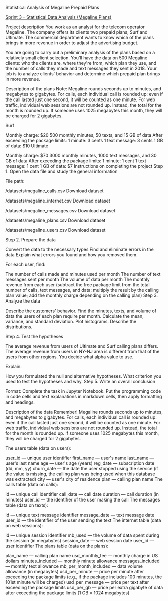 Statistical Analysis of Megaline Prepaid Plans 

[Sprint 3 – Statistical Data Analysis (Megaline Plans)](https://github.com/raulmejia000/Data_projects_TripleTen/blob/main/Statistical%20Analysis%20of%20Megaline%20Prepaid%20Plans%20Project/Sprint%203%20Statistical%20Data%20Analysis%20Project.ipynb)

Project description
You work as an analyst for the telecom operator Megaline. The company offers its clients two prepaid plans, Surf and Ultimate. The commercial department wants to know which of the plans brings in more revenue in order to adjust the advertising budget. 

You are going to carry out a preliminary analysis of the plans based on a relatively small client selection. You'll have the data on 500 Megaline clients: who the clients are, where they're from, which plan they use, and the number of calls they made and text messages they sent in 2018. Your job is to analyze clients' behavior and determine which prepaid plan brings in more revenue. 

Description of the plans
Note: Megaline rounds seconds up to minutes, and megabytes to gigabytes. For calls, each individual call is rounded up: even if the call lasted just one second, it will be counted as one minute. For web traffic, individual web sessions are not rounded up. Instead, the total for the month is rounded up. If someone uses 1025 megabytes this month, they will be charged for 2 gigabytes.

Surf

Monthly charge: $20
500 monthly minutes, 50 texts, and 15 GB of data
After exceeding the package limits:
1 minute: 3 cents
1 text message: 3 cents
1 GB of data: $10
Ultimate

Monthly charge: $70
3000 monthly minutes, 1000 text messages, and 30 GB of data
After exceeding the package limits:
1 minute: 1 cent
1 text message: 1 cent
1 GB of data: $7
Instructions on completing the project
Step 1. Open the data file and study the general information

File path: 

/datasets/megaline_calls.csv Download dataset

/datasets/megaline_internet.csv Download dataset

/datasets/megaline_messages.csv Download dataset

/datasets/megaline_plans.csv Download dataset

/datasets/megaline_users.csv Download dataset

Step 2. Prepare the data

Convert the data to the necessary types
Find and eliminate errors in the data
Explain what errors you found and how you removed them. 

For each user, find:

The number of calls made and minutes used per month
The number of text messages sent per month
The volume of data per month
The monthly revenue from each user (subtract the free package limit from the total number of calls, text messages, and data; multiply the result by the calling plan value; add the monthly charge depending on the calling plan)
Step 3. Analyze the data

Describe the customers' behavior. Find the minutes, texts, and volume of data the users of each plan require per month. Calculate the mean, variance, and standard deviation. Plot histograms. Describe the distributions. 

Step 4. Test the hypotheses

The average revenue from users of Ultimate and Surf calling plans differs.
The average revenue from users in NY-NJ area is different from that of the users from other regions.
You decide what alpha value to use.

Explain:

How you formulated the null and alternative hypotheses.
What criterion you used to test the hypotheses and why.
Step 5. Write an overall conclusion

Format: Complete the task in Jupyter Notebook. Put the programming code in code cells and text explanations in markdown cells, then apply formatting and headings.

Description of the data
Remember! Megaline rounds seconds up to minutes, and megabytes to gigabytes. For calls, each individual call is rounded up: even if the call lasted just one second, it will be counted as one minute. For web traffic, individual web sessions are not rounded up. Instead, the total for the month is rounded up. If someone uses 1025 megabytes this month, they will be charged for 2 gigabytes.

The users table (data on users):

user_id — unique user identifier
first_name — user's name
last_name — user's last name
age — user's age (years)
reg_date — subscription date (dd, mm, yy)
churn_date — the date the user stopped using the service (if the value is missing, the calling plan was being used when this database was extracted)
city — user's city of residence
plan — calling plan name
The calls table (data on calls):

id — unique call identifier
call_date — call date
duration — call duration (in minutes)
user_id — the identifier of the user making the call
The messages table (data on texts):

id — unique text message identifier
message_date — text message date
user_id — the identifier of the user sending the text
The internet table (data on web sessions):

id — unique session identifier
mb_used — the volume of data spent during the session (in megabytes)
session_date — web session date
user_id — user identifier
The plans table (data on the plans):

plan_name — calling plan name
usd_monthly_fee — monthly charge in US dollars
minutes_included — monthly minute allowance
messages_included — monthly text allowance
mb_per_month_included — data volume allowance (in megabytes)
usd_per_minute — price per minute after exceeding the package limits (e.g., if the package includes 100 minutes, the 101st minute will be charged)
usd_per_message — price per text after exceeding the package limits
usd_per_gb — price per extra gigabyte of data after exceeding the package limits (1 GB = 1024 megabytes)

